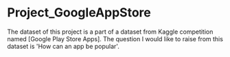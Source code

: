 # Project_GoogleAppStore
The dataset of this project is a part of a dataset from Kaggle competition named [Google Play Store Apps].
The question I would like to raise from this dataset is 'How can an app be popular'.
